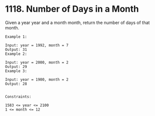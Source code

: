 # 1118. Number of Days in a Month

Given a year year and a month month, return the number of days of that month.

```
Example 1:

Input: year = 1992, month = 7
Output: 31
Example 2:

Input: year = 2000, month = 2
Output: 29
Example 3:

Input: year = 1900, month = 2
Output: 28


Constraints:

1583 <= year <= 2100
1 <= month <= 12
```